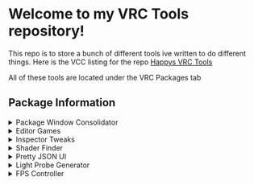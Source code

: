 # Welcome to my VRC Tools repository!
This repo is to store a bunch of different tools ive written to do different things. Here is the VCC listing for the repo [Happys VRC Tools](https://www.matthewherber.com/Happys-VRC-tools/)

All of these tools are located under the VRC Packages tab

## Package Information
<details>
<summary>Package Window Consolidator</summary>

This package adds a tab along the top of the Unity editor that allows you to consolidate any other packages you have in that project into a single organized dropdown
an example dropdown would end up looking like this (Some public packages shown here)
- VRC Packages
    - Consolidate Packages
    - [OpenFlight](https://github.com/Mattshark89/OpenFlight-VRC)
        - Prefabs
            - ...
    - [Easy Quest Switch](https://github.com/JordoVR/EasyQuestSwitch)
    - [VRWorld Toolkit](https://github.com/oneVR/VRWorldToolkit)
        - Post Processing
            - ...
        - Custom Editors
            - ...
        - ...

Clicking on Consolidate Packages will attempt to pull everything into this structure that either isnt there or isnt the vrchat sdk
**Any packages that receive a update will require a re-run of the Consolidate Packages button. If a package breaks while using this function, all you need to do is remove the package that broke from the project and add it back in through the VCC. If you encounter a package that doesnt work/breaks this, let me know so I can fix it right away**
</details>
<details>
<summary>Editor Games</summary>

This is a simple package that just adds some fun random in-editor games to the Unity editor. Nuf said
</details>
<details>
<summary>Inspector Tweaks</summary>

This package aims to improve the inspectors of different components in the Unity editor. Currently it only modifies the Transform component, but more will be added in the future.

### Features added by this package
- Transform Component
    - Added a readout to show both the local and world position/rotation/scale of the object seperately
    - Added a button to copy the local and world position/rotation/scale of the object to the clipboard
    - Experimental mirroring controls
        - Mirror on X Y Z for local and world space

</details>
<details>
<summary>Shader Finder</summary>

This tool will find all the shaders in the scene, and select the relevant gameobjects that have materials using those shaders. If you are using a shader that locks itself into a 'optimized' mode, then you will need to search for it under Hidden, IE for Poiyomi it will be under Hidden -> Locked. Works with particle systems as well
</details>
<details>
<summary>Pretty JSON UI</summary>

This is a small UI helper element that will display JSON in a dropdown like format, akin to this website [JSON Viewer](https://codebeautify.org/jsonviewer). Go into the VRC Packages dropdown and inside you will find two prefabs. the JSON Manager prefab just spits out the expandable format, while the JSON Scrollable puts the whole thing into a scrolling section that will have scrollbars so you can keep the content size consistent
</details>
<details>
<summary>Light Probe Generator</summary>

This is a editor utility that will automatically create a light probe group and add light probe points to all relevant static game objects, along with adding points for spot, point and area lights. This is a improved version of [alexismorin's Light Probe Populator](https://github.com/alexismorin/Light-Probe-Populator), which took a slightly more primitive approach. You will find the control window in the VRC Packages tab in unity.
</details>
<details>
<summary>FPS Controller</summary>

This is a editor utility that allows for setting the FPS of the Unity editor, along with also setting the fixed delta time. This is useful for testing physics based things in the editor, as the default fixed delta time is not consistent with the VRC Client, as the VRC Client sets the fixed delta time to the Hz of the headset you are using. You will find the control window in the VRC Packages tab in unity. Presets for common headsets are included, but you can also set a custom FPS and fixed delta time.
<details>
<summary>Presets</summary>

- Oculus Rift
    - Hz: 90
- Oculus Rift S
    - Hz: 80
- Oculus Quest
    - Hz: 72
- Oculus Quest Pro
    - Hz: 90
- Oculus Quest 2 72Hz
    - Hz: 72
- Oculus Quest 2 90Hz
    - Hz: 90
- Oculus Quest 2 120Hz
    - Hz: 120
- HTC Vive
    - Hz: 90
- HTC Vive Pro
    - Hz: 90
- HTC Vive Pro 2
    - Hz: 120
- HTC Vive Cosmos
    - Hz: 90
- Valve Index 120Hz
    - Hz: 120
- Valve Index 144Hz
    - Hz: 144
- Windows Mixed Reality 60Hz
    - Hz: 60
- Windows Mixed Reality 90Hz
    - Hz: 90
- Pimax 5K
    - Hz: 90
- Pimax 8K
    - Hz: 80
- Pico 4 72Hz
    - Hz: 72
- Pico 4 90Hz
    - Hz: 90
- Pico 4 Pro
    - Hz: 90
</details>
</details>
